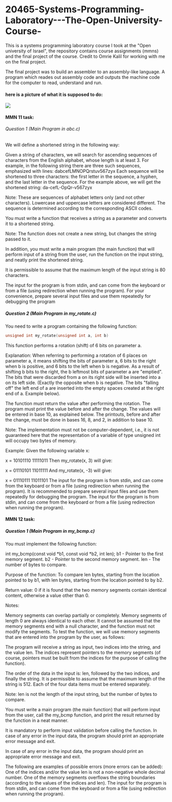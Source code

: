# 20465-Systems-Programming-Laboratory---The-Open-University-Course-
This is a systems programming laboratory course I took at the "Open university of Israel", the repository contains course assignments (mmns) and the final project of the course. Credit to Omrie Kalil for working with me on the final project.

The final project was to build an assembler to an assembly-like language. A program which reades out assembly code and outputs the machine code for the computer to read, understand and run.
 
#### here is a picture of what it is supposed to do:
![](https://github.com/idogut3/20465-Systems-Programming-Laboratory-The-Open-University-Course/blob/main/images/asembler_picture1.png)

#### MMN 11 task:
###### Question 1 (Main Program in abc.c)

We will define a shortened string in the following way:

Given a string of characters, we will search for ascending sequences of characters from the English alphabet, whose length is at least 3. For example, in the following string there are three such sequences, emphasized with lines: dabcefLMNOPQrstuv567zyx
Each sequence will be shortened to three characters: the first letter in the sequence, a hyphen, and the last letter in the sequence. For the example above, we will get the shortened string: da-cefL-OpQr-v567zyx

Note: These are sequences of alphabet letters only (and not other characters). Lowercase and uppercase letters are considered different. The sequence is determined according to the corresponding ASCII codes.

You must write a function that receives a string as a parameter and converts it to a shortened string.

Note: The function does not create a new string, but changes the string passed to it.

In addition, you must write a main program (the main function) that will perform input of a string from the user, run the function on the input string, and neatly print the shortened string.

It is permissible to assume that the maximum length of the input string is 80 characters.

The input for the program is from stdin, and can come from the keyboard or from a file (using redirection when running the program). For your convenience, prepare several input files and use them repeatedly for debugging the program

##### Question 2 (Main Program in my_rotate.c)

You need to write a program containing the following function:
```c
unsigned int my_rotate(unsigned int a, int b)
```
This function performs a rotation (shift) of 6 bits on parameter a.

Explanation: When referring to performing a rotation of 6 places on parameter a, it means shifting the bits of parameter a, 6 bits to the right when b is positive, and 6 bits to the left when b is negative. As a result of shifting b bits to the right, the b leftmost bits of parameter a are "emptied". The bits that were discarded from a on its right side will be inserted into a on its left side. (Exactly the opposite when b is negative. The bits "falling off" the left end of a are inserted into the empty spaces created at the right end of a. Example below).

The function must return the value after performing the rotation. The program must print the value before and after the change. The values will be entered in base 10, as explained below. The printouts, before and after the change, must be done in bases 16, 8, and 2, in addition to base 10.   

Note: The implementation must not be computer-dependent, i.e., it is not guaranteed here that the representation of a variable of type unsigned int will occupy two bytes of memory.

Example: Given the following variable x:

x = 10101110 11111011
Then my_rotate(x, 3) will give:

x = 01110101 11011111
And my_rotate(x, -3) will give:

x = 01110111 11011101
The input for the program is from stdin, and can come from the keyboard or from a file (using redirection when running the program). It is recommended to prepare several input files and use them repeatedly for debugging the program.
The input for the program is from stdin, and can come from the keyboard or from a file (using redirection when running the program).


#### MMN 12 task:
##### Question 1 (Main Program in my_bcmp.c)

You must implement the following function:

int my_bcmp(const void *b1, const void *b2, int len);
b1 - Pointer to the first memory segment.
b2 - Pointer to the second memory segment.
len - The number of bytes to compare.

Purpose of the function: To compare len bytes, starting from the location pointed to by b1, with len bytes, starting from the location pointed to by b2.

Return value: 0 if it is found that the two memory segments contain identical content, otherwise a value other than 0.

Notes:

Memory segments can overlap partially or completely.
Memory segments of length 0 are always identical to each other.
It cannot be assumed that the memory segments end with a null character, and the function must not modify the segments.
To test the function, we will use memory segments that are entered into the program by the user, as follows:

The program will receive a string as input, two indices into the string, and the value len. The indices represent pointers to the memory segments (of course, pointers must be built from the indices for the purpose of calling the function).

The order of the data in the input is: len, followed by the two indices, and finally the string. It is permissible to assume that the maximum length of the string is 512. Each of the four data items must be entered separately.

Note: len is not the length of the input string, but the number of bytes to compare.

You must write a main program (the main function) that will perform input from the user, call the my_bcmp function, and print the result returned by the function in a neat manner.

It is mandatory to perform input validation before calling the function. In case of any error in the input data, the program should print an appropriate error message and exit.

In case of any error in the input data, the program should print an appropriate error message and exit.

The following are examples of possible errors (more errors can be added):
One of the indices and/or the value len is not a non-negative whole decimal number.
One of the memory segments overflows the string boundaries (according to the values of the indices and len).
The input for the program is from stdin, and can come from the keyboard or from a file (using redirection when running the program).






